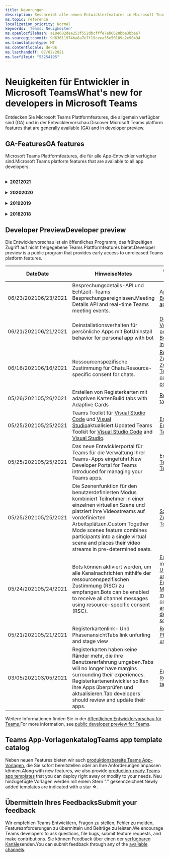 ```yaml
---
title: Neuerungen
description: Beschreibt alle neuen Entwicklerfeatures in Microsoft Teams
ms.topic: reference
localization_priority: Normal
keywords: 'Teams: Neuigkeiten'
ms.openlocfilehash: a18e602dea253f552dbcfffe7eb6620bba3bba67
ms.sourcegitcommit: 9d63611974ba8a7e7f19ceea35e50189a2e90434
ms.translationtype: MT
ms.contentlocale: de-DE
ms.lasthandoff: 07/02/2021
ms.locfileid: "53254195"
---
```

# <a name="whats-new-for-developers-in-microsoft-teams"></a><span data-ttu-id="44e5b-104">Neuigkeiten für Entwickler in Microsoft Teams</span><span class="sxs-lookup"><span data-stu-id="44e5b-104">What's new for developers in Microsoft Teams</span></span>

<span data-ttu-id="44e5b-105">Entdecken Sie Microsoft Teams Plattformfeatures, die allgemein verfügbar sind (GA) und in der Entwicklervorschau.</span><span class="sxs-lookup"><span data-stu-id="44e5b-105">Discover Microsoft Teams platform features that are generally available (GA) and in developer preview.</span></span>

## <a name="ga-features"></a><span data-ttu-id="44e5b-106">GA-Features</span><span class="sxs-lookup"><span data-stu-id="44e5b-106">GA features</span></span>

<span data-ttu-id="44e5b-107">Microsoft Teams Plattformfeatures, die für alle App-Entwickler verfügbar sind.</span><span class="sxs-lookup"><span data-stu-id="44e5b-107">Microsoft Teams platform features that are available to all app developers.</span></span>

<br>

<details>

<summary><span data-ttu-id="44e5b-108"><b>2021</b></span><span class="sxs-lookup"><span data-stu-id="44e5b-108"><b>2021</b></span></span></summary>

| <span data-ttu-id="44e5b-109">**Date**</span><span class="sxs-lookup"><span data-stu-id="44e5b-109">**Date**</span></span> | <span data-ttu-id="44e5b-110">**Hinweise**</span><span class="sxs-lookup"><span data-stu-id="44e5b-110">**Notes**</span></span> | <span data-ttu-id="44e5b-111">**Geänderte Themen**</span><span class="sxs-lookup"><span data-stu-id="44e5b-111">**Changed topics**</span></span> |
| -------- | --------- | ------------------ |
|<span data-ttu-id="44e5b-112">06/28/2021</span><span class="sxs-lookup"><span data-stu-id="44e5b-112">06/28/2021</span></span>|<span data-ttu-id="44e5b-113">Integrieren sie die Funktion "Personenauswahl".</span><span class="sxs-lookup"><span data-stu-id="44e5b-113">Integrate People Picker capability.</span></span>|[<span data-ttu-id="44e5b-114">Integration der Personenauswahlfunktion</span><span class="sxs-lookup"><span data-stu-id="44e5b-114">Integrate People Picker capability</span></span>](concepts/device-capabilities/people-picker-capability.md)|  
|<span data-ttu-id="44e5b-115">06/25/2021</span><span class="sxs-lookup"><span data-stu-id="44e5b-115">06/25/2021</span></span>| <span data-ttu-id="44e5b-116">Schrittweise Anleitung zum Senden proaktiver Nachrichten eingeführt.</span><span class="sxs-lookup"><span data-stu-id="44e5b-116">Introduced step-by-step guide to send proactive messages.</span></span> | [<span data-ttu-id="44e5b-117">Schrittweise Anleitung zum Senden proaktiver Nachrichten</span><span class="sxs-lookup"><span data-stu-id="44e5b-117">Step-by-step guide to send proactive messages</span></span>](sbs-send-proactive.yml) |
|<span data-ttu-id="44e5b-118">06/09/2021</span><span class="sxs-lookup"><span data-stu-id="44e5b-118">06/09/2021</span></span>| <span data-ttu-id="44e5b-119">Phasenansicht für Bilder in adaptiven Karten mit `allowExpand` Attribut.</span><span class="sxs-lookup"><span data-stu-id="44e5b-119">Stage view for images in Adaptive Cards with `allowExpand` attribute.</span></span> | [<span data-ttu-id="44e5b-120">Phasenansicht für Bilder in adaptiven Karten</span><span class="sxs-lookup"><span data-stu-id="44e5b-120">Stage view for images in Adaptive Cards</span></span>](~/task-modules-and-cards/cards/cards-format.md) |
|<span data-ttu-id="44e5b-121">05/31/2021</span><span class="sxs-lookup"><span data-stu-id="44e5b-121">05/31/2021</span></span>| <span data-ttu-id="44e5b-122">Registerkarten für Unterhaltungen.</span><span class="sxs-lookup"><span data-stu-id="44e5b-122">Conversational tabs.</span></span> | [<span data-ttu-id="44e5b-123">Starten und Fortsetzen von Unterhaltungen zu Inhalten in Ihren Registerkarten</span><span class="sxs-lookup"><span data-stu-id="44e5b-123">Start and continue conversations about content in your tabs</span></span>](~/tabs/how-to/conversational-tabs.md) |
|<span data-ttu-id="44e5b-124">05/24/2021</span><span class="sxs-lookup"><span data-stu-id="44e5b-124">05/24/2021</span></span>| <span data-ttu-id="44e5b-125">Aktualisierte Teams App-Entwurfsrichtlinien mit mobilen Mustern und mehr.</span><span class="sxs-lookup"><span data-stu-id="44e5b-125">Updated Teams app design guidelines with mobile patterns and more.</span></span>|[<span data-ttu-id="44e5b-126">Entwerfen Ihrer Teams-App</span><span class="sxs-lookup"><span data-stu-id="44e5b-126">Designing your Teams app</span></span>](~/concepts/design/design-teams-app-overview.md)
|<span data-ttu-id="44e5b-127">05/13/2021</span><span class="sxs-lookup"><span data-stu-id="44e5b-127">05/13/2021</span></span>| <span data-ttu-id="44e5b-128">Informationen zu mConnect und Skooler hinzugefügt.</span><span class="sxs-lookup"><span data-stu-id="44e5b-128">Added information on mConnect and Skooler.</span></span>|[<span data-ttu-id="44e5b-129">Moodle-Lernverwaltungssystem</span><span class="sxs-lookup"><span data-stu-id="44e5b-129">Moodle learning management system</span></span>](resources/moodle-overview.md)
|<span data-ttu-id="44e5b-130">05/10/2021</span><span class="sxs-lookup"><span data-stu-id="44e5b-130">05/10/2021</span></span>| <span data-ttu-id="44e5b-131">Manifest v1.10 wird veröffentlicht.</span><span class="sxs-lookup"><span data-stu-id="44e5b-131">Manifest v1.10 is released.</span></span>|[<span data-ttu-id="44e5b-132">Manifestschema</span><span class="sxs-lookup"><span data-stu-id="44e5b-132">Manifest schema</span></span>](resources/schema/manifest-schema.md) |
|<span data-ttu-id="44e5b-133">05/10/2021</span><span class="sxs-lookup"><span data-stu-id="44e5b-133">05/10/2021</span></span>| <span data-ttu-id="44e5b-134">Neue App-Anpassungsfunktion.</span><span class="sxs-lookup"><span data-stu-id="44e5b-134">New app customization feature.</span></span>| [<span data-ttu-id="44e5b-135">Aktivieren von Organisationen zum Anpassen Ihrer App</span><span class="sxs-lookup"><span data-stu-id="44e5b-135">Enable orgs to customize your app</span></span>](concepts/design/enable-app-customization.md) |
|<span data-ttu-id="44e5b-136">05/07/2021</span><span class="sxs-lookup"><span data-stu-id="44e5b-136">05/07/2021</span></span>| <span data-ttu-id="44e5b-137">Deep-Links für Audio- und Videoanrufe im Chat.</span><span class="sxs-lookup"><span data-stu-id="44e5b-137">Deep links for audio and video calls in chat.</span></span> |[<span data-ttu-id="44e5b-138">Deep-Links</span><span class="sxs-lookup"><span data-stu-id="44e5b-138">Deep links</span></span>](concepts/build-and-test/deep-links.md#deep-linking-to-an-audio-or-audio-video-call) |
|<span data-ttu-id="44e5b-139">04/30/2021</span><span class="sxs-lookup"><span data-stu-id="44e5b-139">04/30/2021</span></span>|<span data-ttu-id="44e5b-140">Neue Anleitung zum Veröffentlichen von Apps im Teams Store.</span><span class="sxs-lookup"><span data-stu-id="44e5b-140">New guidance on how to publish apps to the Teams store.</span></span>|<span data-ttu-id="44e5b-141">[Veröffentlichen Ihrer App im Teams Store,](concepts/deploy-and-publish/appsource/publish.md) [Teams Store-Validierungsrichtlinien](concepts/deploy-and-publish/appsource/prepare/teams-store-validation-guidelines.md)</span><span class="sxs-lookup"><span data-stu-id="44e5b-141">[Publish your app to the Teams store](concepts/deploy-and-publish/appsource/publish.md), [Teams store validation guidelines](concepts/deploy-and-publish/appsource/prepare/teams-store-validation-guidelines.md)</span></span> |
|<span data-ttu-id="44e5b-142">04/29/2021</span><span class="sxs-lookup"><span data-stu-id="44e5b-142">04/29/2021</span></span> | <span data-ttu-id="44e5b-143">Universelle Aktionen für adaptive Karten.</span><span class="sxs-lookup"><span data-stu-id="44e5b-143">Universal Actions for Adaptive Cards.</span></span> | [<span data-ttu-id="44e5b-144">Universal-Aktionen für adaptive Karten</span><span class="sxs-lookup"><span data-stu-id="44e5b-144">Universal Actions for Adaptive Cards</span></span>](task-modules-and-cards/cards/universal-actions-for-adaptive-cards/overview.md) |
|<span data-ttu-id="44e5b-145">04/29/2021</span><span class="sxs-lookup"><span data-stu-id="44e5b-145">04/29/2021</span></span> | <span data-ttu-id="44e5b-146">Benutzerspezifische Ansichten.</span><span class="sxs-lookup"><span data-stu-id="44e5b-146">User Specific Views.</span></span> | [<span data-ttu-id="44e5b-147">Benutzerspezifische Ansichten</span><span class="sxs-lookup"><span data-stu-id="44e5b-147">User Specific Views</span></span>](task-modules-and-cards/cards/universal-actions-for-adaptive-cards/User-Specific-Views.md) |
|<span data-ttu-id="44e5b-148">04/29/2021</span><span class="sxs-lookup"><span data-stu-id="44e5b-148">04/29/2021</span></span> | <span data-ttu-id="44e5b-149">Sequenzielle Workflows.</span><span class="sxs-lookup"><span data-stu-id="44e5b-149">Sequential Workflows.</span></span> | [<span data-ttu-id="44e5b-150">Sequenzielle Workflows</span><span class="sxs-lookup"><span data-stu-id="44e5b-150">Sequential Workflows</span></span>](task-modules-and-cards/cards/universal-actions-for-adaptive-cards/Sequential-Workflows.md) |
|<span data-ttu-id="44e5b-151">04/29/2021</span><span class="sxs-lookup"><span data-stu-id="44e5b-151">04/29/2021</span></span> | <span data-ttu-id="44e5b-152">Aktuelle Karten.</span><span class="sxs-lookup"><span data-stu-id="44e5b-152">Up to date cards.</span></span> | [<span data-ttu-id="44e5b-153">Aktuelle Karten</span><span class="sxs-lookup"><span data-stu-id="44e5b-153">Up to date cards</span></span>](task-modules-and-cards/cards/universal-actions-for-adaptive-cards/Up-To-Date-Views.md) |
|<span data-ttu-id="44e5b-154">04/08/2021</span><span class="sxs-lookup"><span data-stu-id="44e5b-154">04/08/2021</span></span>| <span data-ttu-id="44e5b-155">App-Anpassungsfeature.</span><span class="sxs-lookup"><span data-stu-id="44e5b-155">App customization feature.</span></span>|<span data-ttu-id="44e5b-156">[Übersicht über die Entwurfsteams-App,](concepts/design/enable-app-customization.md) [App Studio-Übersicht](concepts/build-and-test/app-studio-overview.md#connectors)und [Manifestschema](resources/schema/manifest-schema-dev-preview.md)</span><span class="sxs-lookup"><span data-stu-id="44e5b-156">[Design teams app overview](concepts/design/enable-app-customization.md), [App studio overview](concepts/build-and-test/app-studio-overview.md#connectors), and [Manifest schema](resources/schema/manifest-schema-dev-preview.md)</span></span> |
|<span data-ttu-id="44e5b-157">03/18/2021</span><span class="sxs-lookup"><span data-stu-id="44e5b-157">03/18/2021</span></span>|<span data-ttu-id="44e5b-158">Hinweis: Aktualisieren Sie auf Version 4.10 oder höher des Bot Framework SDK, da wir mit dem Veralteten Prozess für und begonnen `TeamsInfo.getMembers` `TeamsInfo.GetMembersAsync` haben.</span><span class="sxs-lookup"><span data-stu-id="44e5b-158">Notice: Update to version 4.10 or above of the Bot Framework SDK, as we've started with the deprecation process for `TeamsInfo.getMembers` and `TeamsInfo.GetMembersAsync`.</span></span> | [<span data-ttu-id="44e5b-159">Bot API-Änderungen für Team-/Chatmitglieder</span><span class="sxs-lookup"><span data-stu-id="44e5b-159">Bot API Changes for Team/Chat Members</span></span>](resources/team-chat-member-api-changes.md) |
|<span data-ttu-id="44e5b-160">03/05/2021</span><span class="sxs-lookup"><span data-stu-id="44e5b-160">03/05/2021</span></span>|<span data-ttu-id="44e5b-161">Hinweis: Registerkarten haben keine Ränder mehr, die ihre Benutzererfahrung umgeben.</span><span class="sxs-lookup"><span data-stu-id="44e5b-161">Notice: Tabs will no longer have margins surrounding their experiences.</span></span> <span data-ttu-id="44e5b-162">Registerkartenentwickler sollten ihre Apps überprüfen und aktualisieren.</span><span class="sxs-lookup"><span data-stu-id="44e5b-162">Tab developers should review and update their apps.</span></span> | [<span data-ttu-id="44e5b-163">Entfernen von Registerkartenrändern</span><span class="sxs-lookup"><span data-stu-id="44e5b-163">Removing tab margins</span></span>](resources/removing-tab-margins.md) |
|<span data-ttu-id="44e5b-164">03/05/2021</span><span class="sxs-lookup"><span data-stu-id="44e5b-164">03/05/2021</span></span>|<span data-ttu-id="44e5b-165">Standardfunktion für Installationsumfang und -gruppe.</span><span class="sxs-lookup"><span data-stu-id="44e5b-165">Default install scope and group capability.</span></span>| [<span data-ttu-id="44e5b-166">Standardfunktion für Installationsumfang und -gruppe</span><span class="sxs-lookup"><span data-stu-id="44e5b-166">Default install scope and group capability</span></span>](concepts/deploy-and-publish/add-default-install-scope.md) |
|<span data-ttu-id="44e5b-167">03/05/2021</span><span class="sxs-lookup"><span data-stu-id="44e5b-167">03/05/2021</span></span>|<span data-ttu-id="44e5b-168">Ordnen Sie persönliche App-Registerkarten neu an.</span><span class="sxs-lookup"><span data-stu-id="44e5b-168">Reorder personal app tabs.</span></span>|[<span data-ttu-id="44e5b-169">Neuanordnen der Chatregisterkarte in persönlichen Apps</span><span class="sxs-lookup"><span data-stu-id="44e5b-169">Reorder the chat tab in personal apps</span></span>](tabs/how-to/create-personal-tab.md#reorder-static-personal-tabs)|
|<span data-ttu-id="44e5b-170">03/04/2021</span><span class="sxs-lookup"><span data-stu-id="44e5b-170">03/04/2021</span></span>|<span data-ttu-id="44e5b-171">Informationsformatierung in adaptiven Karten.</span><span class="sxs-lookup"><span data-stu-id="44e5b-171">Information masking in Adaptive cards.</span></span>| [<span data-ttu-id="44e5b-172">Informationsformatierung in adaptiven Karten</span><span class="sxs-lookup"><span data-stu-id="44e5b-172">Information masking in Adaptive cards</span></span>](task-modules-and-cards/cards/cards-format.md#information-masking-in-adaptive-cards) |
|<span data-ttu-id="44e5b-173">02/19/2021</span><span class="sxs-lookup"><span data-stu-id="44e5b-173">02/19/2021</span></span>|<span data-ttu-id="44e5b-174">Standortfunktionen hinzugefügt.</span><span class="sxs-lookup"><span data-stu-id="44e5b-174">Added location capabilities.</span></span> <br/> <span data-ttu-id="44e5b-175">Informationen zu Standortfunktionen werden in der Übersicht über die Gerätefunktionen, systemeigenen Geräteberechtigungen, Integration von Medienfunktionen und QR- oder Strichcodescanner-Funktionsdateien hinzugefügt.</span><span class="sxs-lookup"><span data-stu-id="44e5b-175">Location capabilities information is added in the device capabilities overview, native device permissions, integrate media capabilities, and QR or barcode scanner capability files.</span></span>|<span data-ttu-id="44e5b-176">[Übersicht,](concepts/device-capabilities/device-capabilities-overview.md) [Geräteberechtigungen anfordern,](concepts/device-capabilities/native-device-permissions.md) [Medienfunktionen integrieren,](concepts/device-capabilities/mobile-camera-image-permissions.md) [QR- oder Strichcodescanner-Funktion integrieren,](concepts/device-capabilities/qr-barcode-scanner-capability.md) [Standortfunktionen integrieren](concepts/device-capabilities/location-capability.md)</span><span class="sxs-lookup"><span data-stu-id="44e5b-176">[Overview](concepts/device-capabilities/device-capabilities-overview.md), [Request device permissions](concepts/device-capabilities/native-device-permissions.md), [Integrate media capabilities](concepts/device-capabilities/mobile-camera-image-permissions.md), [Integrate QR or barcode scanner capability](concepts/device-capabilities/qr-barcode-scanner-capability.md), [Integrate location capabilities](concepts/device-capabilities/location-capability.md)</span></span> |
|<span data-ttu-id="44e5b-177">02/18/2021</span><span class="sxs-lookup"><span data-stu-id="44e5b-177">02/18/2021</span></span>|<span data-ttu-id="44e5b-178">Qr- oder Strichcodescannerfunktion hinzugefügt.</span><span class="sxs-lookup"><span data-stu-id="44e5b-178">Added QR or barcode scanner capability.</span></span> <br/> <span data-ttu-id="44e5b-179">Informationen zu QR- oder Strichcodescanner-Funktionen werden in der Übersicht über die Gerätefunktionen, systemeigenen Geräteberechtigungen und integrationsbezogenen Medienfunktionen hinzugefügt.</span><span class="sxs-lookup"><span data-stu-id="44e5b-179">QR or barcode scanner  capability information is added in the device capabilities overview, native device permissions, and integrate media capabilities files.</span></span>|<span data-ttu-id="44e5b-180">[Übersicht,](concepts/device-capabilities/device-capabilities-overview.md) [Geräteberechtigungen anfordern,](concepts/device-capabilities/native-device-permissions.md) [Medienfunktionen integrieren,](concepts/device-capabilities/mobile-camera-image-permissions.md) [QR- oder Strichcodescanner-Funktion integrieren](concepts/device-capabilities/qr-barcode-scanner-capability.md)</span><span class="sxs-lookup"><span data-stu-id="44e5b-180">[Overview](concepts/device-capabilities/device-capabilities-overview.md), [Request device permissions](concepts/device-capabilities/native-device-permissions.md), [Integrate media capabilities](concepts/device-capabilities/mobile-camera-image-permissions.md), [Integrate QR or barcode scanner capability](concepts/device-capabilities/qr-barcode-scanner-capability.md)</span></span> |
|<span data-ttu-id="44e5b-181">02/09/2021</span><span class="sxs-lookup"><span data-stu-id="44e5b-181">02/09/2021</span></span>|<span data-ttu-id="44e5b-182">Übersicht über die Gerätefunktionen hinzugefügt.</span><span class="sxs-lookup"><span data-stu-id="44e5b-182">Added device capabilities overview.</span></span> <br/> <span data-ttu-id="44e5b-183">Mikrofonfunktionsinformationen werden in den systemeigenen Geräteberechtigungen hinzugefügt und integrieren Medienfunktionendateien.</span><span class="sxs-lookup"><span data-stu-id="44e5b-183">Microphone capability information is added in the native device permissions and integrate media capabilities files.</span></span>|<span data-ttu-id="44e5b-184">[Übersicht,](concepts/device-capabilities/device-capabilities-overview.md) [Geräteberechtigungen anfordern,](concepts/device-capabilities/native-device-permissions.md) [Medienfunktionen integrieren](concepts/device-capabilities/mobile-camera-image-permissions.md)</span><span class="sxs-lookup"><span data-stu-id="44e5b-184">[Overview](concepts/device-capabilities/device-capabilities-overview.md), [Request device permissions](concepts/device-capabilities/native-device-permissions.md), [Integrate media capabilities](concepts/device-capabilities/mobile-camera-image-permissions.md)</span></span>|

<br>

</details>

<br>

<details>
  
<summary><span data-ttu-id="44e5b-185"><b>2020</b></span><span class="sxs-lookup"><span data-stu-id="44e5b-185"><b>2020</b></span></span></summary>

| <span data-ttu-id="44e5b-186">**Date**</span><span class="sxs-lookup"><span data-stu-id="44e5b-186">**Date**</span></span> | <span data-ttu-id="44e5b-187">**Hinweise**</span><span class="sxs-lookup"><span data-stu-id="44e5b-187">**Notes**</span></span> | <span data-ttu-id="44e5b-188">**Geänderte Themen**</span><span class="sxs-lookup"><span data-stu-id="44e5b-188">**Changed topics**</span></span> |
| -------- | --------- | ------------------ |
|<span data-ttu-id="44e5b-189">11/30/2020</span><span class="sxs-lookup"><span data-stu-id="44e5b-189">11/30/2020</span></span>|<span data-ttu-id="44e5b-190">Integration der Identitätsplattform in Teams Toolkit und Visual Studio Code für Registerkarten.</span><span class="sxs-lookup"><span data-stu-id="44e5b-190">Identity platform integration with Teams Toolkit and Visual Studio Code for tabs.</span></span>|[<span data-ttu-id="44e5b-191">Single Sign-On-Authentifizierung mit Teams Toolkit und Visual Studio Code für Registerkarten</span><span class="sxs-lookup"><span data-stu-id="44e5b-191">Single sign-on authentication with Teams Toolkit and Visual Studio Code for tabs</span></span>](toolkit/visual-studio-code-tab-sso.md)|
|<span data-ttu-id="44e5b-192">11/16/2020</span><span class="sxs-lookup"><span data-stu-id="44e5b-192">11/16/2020</span></span>|<span data-ttu-id="44e5b-193">Teams App-Manifest auf Version 1.8 aktualisiert.</span><span class="sxs-lookup"><span data-stu-id="44e5b-193">Teams app manifest updated to version 1.8.</span></span>|[<span data-ttu-id="44e5b-194">Referenz: Manifestschema für Microsoft Teams</span><span class="sxs-lookup"><span data-stu-id="44e5b-194">Reference: Manifest schema for Microsoft Teams</span></span>](resources/schema/manifest-schema.md)|
|<span data-ttu-id="44e5b-195">11/10/2020</span><span class="sxs-lookup"><span data-stu-id="44e5b-195">11/10/2020</span></span>|<span data-ttu-id="44e5b-196">Teams Bot-Entwurfsrichtlinien.</span><span class="sxs-lookup"><span data-stu-id="44e5b-196">Teams bot design guidelines.</span></span>|[<span data-ttu-id="44e5b-197">Entwurfsrichtlinien für Bots</span><span class="sxs-lookup"><span data-stu-id="44e5b-197">Bot design guidelines</span></span>](bots/design/bots.md)|
|<span data-ttu-id="44e5b-198">09/30/2020</span><span class="sxs-lookup"><span data-stu-id="44e5b-198">09/30/2020</span></span>|<span data-ttu-id="44e5b-199">Das Senden und Empfangen von Dateien an Bots auf mobilen Geräten wird jetzt unterstützt.</span><span class="sxs-lookup"><span data-stu-id="44e5b-199">Sending and receiving files to bots on mobile devices is now supported.</span></span>|[<span data-ttu-id="44e5b-200">Senden und Empfangen von Dateien über Ihren Bot</span><span class="sxs-lookup"><span data-stu-id="44e5b-200">Send and receive files through your bot</span></span>](resources/bot-v3/bots-files.md)|
|<span data-ttu-id="44e5b-201">09/22/2020</span><span class="sxs-lookup"><span data-stu-id="44e5b-201">09/22/2020</span></span>|<span data-ttu-id="44e5b-202">Neue Informationen für die ersten Schritte mit Teams Entwicklung.</span><span class="sxs-lookup"><span data-stu-id="44e5b-202">New information for getting started with Teams development.</span></span>|[<span data-ttu-id="44e5b-203">Erstellen Ihrer ersten Teams-App-Übersicht</span><span class="sxs-lookup"><span data-stu-id="44e5b-203">Build your first Teams app overview</span></span>](build-your-first-app/build-first-app-overview.md)|
|<span data-ttu-id="44e5b-204">09/18/2020</span><span class="sxs-lookup"><span data-stu-id="44e5b-204">09/18/2020</span></span>|<span data-ttu-id="44e5b-205">Unterstützung für In-Meeting-Teams-Apps (Release Preview).</span><span class="sxs-lookup"><span data-stu-id="44e5b-205">Support for in-meeting Teams apps (Release Preview).</span></span>|<span data-ttu-id="44e5b-206">[Erstellen von Apps für Teams Besprechungen](apps-in-teams-meetings/create-apps-for-teams-meetings.md) und [Apps in Teams Besprechungen](apps-in-teams-meetings/teams-apps-in-meetings.md)</span><span class="sxs-lookup"><span data-stu-id="44e5b-206">[Create apps for Teams meetings](apps-in-teams-meetings/create-apps-for-teams-meetings.md) and [Apps in Teams meetings](apps-in-teams-meetings/teams-apps-in-meetings.md)</span></span>|
|<span data-ttu-id="44e5b-207">08/19/2020</span><span class="sxs-lookup"><span data-stu-id="44e5b-207">08/19/2020</span></span>|<span data-ttu-id="44e5b-208">Importieren sie Teams Nachrichten mit Microsoft Graph.</span><span class="sxs-lookup"><span data-stu-id="44e5b-208">Import Teams messages with Microsoft Graph.</span></span>|[<span data-ttu-id="44e5b-209">Plattform-Nachrichten von Drittanbietern mithilfe von Microsoft Graph in Teams importieren</span><span class="sxs-lookup"><span data-stu-id="44e5b-209">Import third-party platform messages to Teams using Microsoft Graph</span></span>](graph-api/import-messages/import-external-messages-to-teams.md)
|<span data-ttu-id="44e5b-210">08/12/2020</span><span class="sxs-lookup"><span data-stu-id="44e5b-210">08/12/2020</span></span> |<span data-ttu-id="44e5b-211">Unterstützung adaptiver Karten für eingehende Webhooks, die auf GA verschoben wurden.</span><span class="sxs-lookup"><span data-stu-id="44e5b-211">Adaptive Cards support in incoming webhook moved to GA.</span></span>|[<span data-ttu-id="44e5b-212">Senden von adaptiven Karten mithilfe eines eingehenden Webhooks</span><span class="sxs-lookup"><span data-stu-id="44e5b-212">Send adaptive cards using an incoming webhook</span></span>](~/webhooks-and-connectors/how-to/connectors-using.md#send-adaptive-cards-using-an-incoming-webhook) |
|<span data-ttu-id="44e5b-213">08/10/2020</span><span class="sxs-lookup"><span data-stu-id="44e5b-213">08/10/2020</span></span>|<span data-ttu-id="44e5b-214">Erste Schritte beim Erstellen Teams Apps mit dem Visual Studio Toolkit.</span><span class="sxs-lookup"><span data-stu-id="44e5b-214">Get started building Teams apps with the Visual Studio Toolkit.</span></span>|[<span data-ttu-id="44e5b-215">Erstellen von Apps mit dem Microsoft Teams Toolkit und Visual Studio Code</span><span class="sxs-lookup"><span data-stu-id="44e5b-215">Build apps with the Microsoft Teams Toolkit and Visual Studio Code</span></span>](toolkit/visual-studio-overview.md) |
|<span data-ttu-id="44e5b-216">08/06/2020</span><span class="sxs-lookup"><span data-stu-id="44e5b-216">08/06/2020</span></span>|<span data-ttu-id="44e5b-217">Unterstützung für die Tabs-SSO-Authentifizierung.</span><span class="sxs-lookup"><span data-stu-id="44e5b-217">Support for Tabs SSO authentication.</span></span>|[<span data-ttu-id="44e5b-218">Entwickeln einer SSO-Microsoft Teams-Registerkarte</span><span class="sxs-lookup"><span data-stu-id="44e5b-218">Develop an SSO Microsoft Teams Tab</span></span>](tabs/how-to/authentication/auth-aad-sso.md#develop-an-sso-microsoft-teams-tab) |
|<span data-ttu-id="44e5b-219">07/27/2020</span><span class="sxs-lookup"><span data-stu-id="44e5b-219">07/27/2020</span></span> | <span data-ttu-id="44e5b-220">Graph proaktive Bots und Nachrichten (Öffentliche Vorschau).</span><span class="sxs-lookup"><span data-stu-id="44e5b-220">Graph proactive bots and messages (Public Preview).</span></span>|[<span data-ttu-id="44e5b-221">Proaktive Bot-Installation und proaktives Messaging in Teams mit Microsoft Graph</span><span class="sxs-lookup"><span data-stu-id="44e5b-221">Enable proactive bot installation and proactive messaging in Teams with Microsoft Graph</span></span>](graph-api/proactive-bots-and-messages/graph-proactive-bots-and-messages.md)|
|<span data-ttu-id="44e5b-222">07/22/2020</span><span class="sxs-lookup"><span data-stu-id="44e5b-222">07/22/2020</span></span> |<span data-ttu-id="44e5b-223">Funktionsupdates für mobile Geräte.</span><span class="sxs-lookup"><span data-stu-id="44e5b-223">Mobile device capability updates.</span></span>|[<span data-ttu-id="44e5b-224">Anfordern von Geräteberechtigungen für die Registerkarte Microsoft Teams</span><span class="sxs-lookup"><span data-stu-id="44e5b-224">Request device permissions for your Microsoft Teams tab</span></span>](concepts/device-capabilities/native-device-permissions.md) |
|<span data-ttu-id="44e5b-225">07/20/2020</span><span class="sxs-lookup"><span data-stu-id="44e5b-225">07/20/2020</span></span>|<span data-ttu-id="44e5b-226">Teams App-Überprüfungstool für AppSource-Übermittlungen.</span><span class="sxs-lookup"><span data-stu-id="44e5b-226">Teams App Validation Tool for AppSource submissions.</span></span>|[<span data-ttu-id="44e5b-227">Teams App-Überprüfungstool</span><span class="sxs-lookup"><span data-stu-id="44e5b-227">Teams App Validation Tool</span></span>](concepts/deploy-and-publish/appsource/prepare/submission-checklist.md)
|<span data-ttu-id="44e5b-228">07/15/2020</span><span class="sxs-lookup"><span data-stu-id="44e5b-228">07/15/2020</span></span>|<span data-ttu-id="44e5b-229">Erstellen Sie einen virtuellen Assistenten für Teams.</span><span class="sxs-lookup"><span data-stu-id="44e5b-229">Create a virtual assistant for Teams.</span></span>|[<span data-ttu-id="44e5b-230">Virtual Assistant für Microsoft Teams</span><span class="sxs-lookup"><span data-stu-id="44e5b-230">Virtual Assistant for Microsoft Teams</span></span>](samples/virtual-assistant.md)|
|<span data-ttu-id="44e5b-231">07/14/2020</span><span class="sxs-lookup"><span data-stu-id="44e5b-231">07/14/2020</span></span>|<span data-ttu-id="44e5b-232">Anzeigen einer nativen Dokumentation zu Ladeanzeigen.</span><span class="sxs-lookup"><span data-stu-id="44e5b-232">Surfacing a native loading indicator documentation.</span></span>|[<span data-ttu-id="44e5b-233">Anzeigen einer systemeigenen Ladeanzeige</span><span class="sxs-lookup"><span data-stu-id="44e5b-233">Showing a native loading indicator</span></span>](tabs/how-to/create-tab-pages/content-page.md#show-a-native-loading-indicator)
|<span data-ttu-id="44e5b-234">07/01/2020</span><span class="sxs-lookup"><span data-stu-id="44e5b-234">07/01/2020</span></span>|<span data-ttu-id="44e5b-235">Erste Schritte beim Erstellen Teams Apps mit dem Visual Studio Code Toolkit.</span><span class="sxs-lookup"><span data-stu-id="44e5b-235">Get started building Teams apps with the Visual Studio Code Toolkit.</span></span>|[<span data-ttu-id="44e5b-236">Erstellen von Apps mit dem Microsoft Teams Toolkit und Visual Studio Code</span><span class="sxs-lookup"><span data-stu-id="44e5b-236">Build apps with the Microsoft Teams Toolkit and Visual Studio Code</span></span>](toolkit/visual-studio-code-overview.md) |
|<span data-ttu-id="44e5b-237">07/01/2020</span><span class="sxs-lookup"><span data-stu-id="44e5b-237">07/01/2020</span></span>|<span data-ttu-id="44e5b-238">Einmaliges Anmelden für Registerkarten GA für Teams Web- und Desktopclients.</span><span class="sxs-lookup"><span data-stu-id="44e5b-238">Single sign-on for tabs GA for Teams web and desktop clients.</span></span>|[<span data-ttu-id="44e5b-239">Single Sign-On (SSO)</span><span class="sxs-lookup"><span data-stu-id="44e5b-239">Single Sign-On (SSO)</span></span>](tabs/how-to/authentication/auth-aad-sso.md)|
|<span data-ttu-id="44e5b-240">06/05/2020</span><span class="sxs-lookup"><span data-stu-id="44e5b-240">06/05/2020</span></span>| <span data-ttu-id="44e5b-241">Das Manifestschema wurde auf Version 1.7 aktualisiert.</span><span class="sxs-lookup"><span data-stu-id="44e5b-241">Manifest schema updated to version 1.7.</span></span>| [<span data-ttu-id="44e5b-242">Referenz: Manifestschema für Microsoft Teams</span><span class="sxs-lookup"><span data-stu-id="44e5b-242">Reference: Manifest schema for Microsoft Teams</span></span>](resources/schema/manifest-schema.md)|
|<span data-ttu-id="44e5b-243">05/18/2020</span><span class="sxs-lookup"><span data-stu-id="44e5b-243">05/18/2020</span></span>|<span data-ttu-id="44e5b-244">Integrieren sie Power Virtual Agents in Teams.</span><span class="sxs-lookup"><span data-stu-id="44e5b-244">Integrate Power Virtual Agents with Teams.</span></span>|[<span data-ttu-id="44e5b-245">Integrieren eines Power Virtual Agents Chatbots in Microsoft Teams</span><span class="sxs-lookup"><span data-stu-id="44e5b-245">Integrate a Power Virtual Agents chatbot with Microsoft Teams</span></span>](bots/how-to/add-power-virtual-agents-bot-to-teams.md)|
|<span data-ttu-id="44e5b-246">04/01/2020</span><span class="sxs-lookup"><span data-stu-id="44e5b-246">04/01/2020</span></span>|<span data-ttu-id="44e5b-247">Integrieren Sie WFM-Systeme mit shifts Connector für Teams.</span><span class="sxs-lookup"><span data-stu-id="44e5b-247">Integrate WFM systems with Shifts Connector for Teams.</span></span>|[<span data-ttu-id="44e5b-248">Microsoft Teams Schichten von WFM-Connectors</span><span class="sxs-lookup"><span data-stu-id="44e5b-248">Microsoft Teams Shifts WFM connectors</span></span>](samples/shifts-wfm-connectors.md)
|<span data-ttu-id="44e5b-249">03/24/2020</span><span class="sxs-lookup"><span data-stu-id="44e5b-249">03/24/2020</span></span> | <span data-ttu-id="44e5b-250">Unterstützung für das Abrufen eines einzelnen Elements einer Unterhaltung und zusätzliche Unterstützung für das Abrufen von seitenseitigen Mitgliedern hinzugefügt.</span><span class="sxs-lookup"><span data-stu-id="44e5b-250">Added support for retrieving a single member of a conversation, and additional support for retrieving paged members.</span></span> | [<span data-ttu-id="44e5b-251">Teams-Kontext für Ihren Bot erhalten</span><span class="sxs-lookup"><span data-stu-id="44e5b-251">Get Teams context for your bot</span></span>](~/bots/how-to/get-teams-context.md) |

<br>

</details>

<br>

<details>
  
<summary><span data-ttu-id="44e5b-252"><b>2019</b></span><span class="sxs-lookup"><span data-stu-id="44e5b-252"><b>2019</b></span></span></summary>

| <span data-ttu-id="44e5b-253">**Date**</span><span class="sxs-lookup"><span data-stu-id="44e5b-253">**Date**</span></span> | <span data-ttu-id="44e5b-254">**Hinweise**</span><span class="sxs-lookup"><span data-stu-id="44e5b-254">**Notes**</span></span> | <span data-ttu-id="44e5b-255">**Geänderte Themen**</span><span class="sxs-lookup"><span data-stu-id="44e5b-255">**Changed topics**</span></span> |
| -------- | --------- | ------------------ |
| <span data-ttu-id="44e5b-256">12/26/2019</span><span class="sxs-lookup"><span data-stu-id="44e5b-256">12/26/2019</span></span> | <span data-ttu-id="44e5b-257">Der `replyToId` Parameter in Nutzlasten, die an einen Bot gesendet werden, ist nicht mehr verschlüsselt, sodass Sie diesen Wert verwenden können, um Deeplinks zu diesen Nachrichten zu erstellen.</span><span class="sxs-lookup"><span data-stu-id="44e5b-257">The `replyToId` parameter in payloads sent to a bot is no longer encrypted, allowing you to use this value to construct deeplinks to these messages.</span></span> <span data-ttu-id="44e5b-258">Nachrichtennutzlasten enthalten die verschlüsselten Werte im `legacy.replyToId` Parameter.</span><span class="sxs-lookup"><span data-stu-id="44e5b-258">Message payloads include the encrypted values in the parameter `legacy.replyToId`.</span></span>  |
| <span data-ttu-id="44e5b-259">11/05/2019</span><span class="sxs-lookup"><span data-stu-id="44e5b-259">11/05/2019</span></span> | <span data-ttu-id="44e5b-260">Einmaliges Anmelden mit dem Teams JavaScript SDK.</span><span class="sxs-lookup"><span data-stu-id="44e5b-260">Single sign-on using the Teams JavaScript SDK.</span></span> | [<span data-ttu-id="44e5b-261">Einmaliges Anmelden</span><span class="sxs-lookup"><span data-stu-id="44e5b-261">Single sign-on</span></span>](tabs/how-to/authentication/auth-aad-sso.md) |
| <span data-ttu-id="44e5b-262">10/31/2019</span><span class="sxs-lookup"><span data-stu-id="44e5b-262">10/31/2019</span></span> | <span data-ttu-id="44e5b-263">Dokumentation zu Unterhaltungsbots und Messaging-Erweiterungen, die aktualisiert wurden, um das 4.6 Bot Framework SDK widerzuspiegeln.</span><span class="sxs-lookup"><span data-stu-id="44e5b-263">Conversational bots and messaging extension documentation updated to reflect the 4.6 Bot Framework SDK.</span></span> <span data-ttu-id="44e5b-264">Die Dokumentation für das v3 SDK finden Sie im Abschnitt "Ressourcen".</span><span class="sxs-lookup"><span data-stu-id="44e5b-264">Documentation for the v3 SDK is available in the Resources section.</span></span> | <span data-ttu-id="44e5b-265">Alle Dokumentationen zu Bot- und Messaging-Erweiterungen.</span><span class="sxs-lookup"><span data-stu-id="44e5b-265">All bot and messaging extension documentation.</span></span> |
| <span data-ttu-id="44e5b-266">10/31/2019</span><span class="sxs-lookup"><span data-stu-id="44e5b-266">10/31/2019</span></span> | <span data-ttu-id="44e5b-267">Neue Dokumentationsstruktur und Hauptartikelumgestaltung.</span><span class="sxs-lookup"><span data-stu-id="44e5b-267">New documentation structure, and major article refactoring.</span></span> <span data-ttu-id="44e5b-268">Melden Sie alle inaktiven Links oder 404er, indem Sie ein GitHub Problem erstellen.</span><span class="sxs-lookup"><span data-stu-id="44e5b-268">Please report any dead links or 404's by creating a GitHub Issue.</span></span> | <span data-ttu-id="44e5b-269">Alle!</span><span class="sxs-lookup"><span data-stu-id="44e5b-269">All of them!</span></span> |
| <span data-ttu-id="44e5b-270">09/13/2019</span><span class="sxs-lookup"><span data-stu-id="44e5b-270">09/13/2019</span></span> | <span data-ttu-id="44e5b-271">Der Anforderungsbot wird von der aktionsbasierten Messaging-Erweiterung installiert.</span><span class="sxs-lookup"><span data-stu-id="44e5b-271">Request bot is installed from action-based messaging extension.</span></span> | [<span data-ttu-id="44e5b-272">Initiieren von Aktionen mit Messaging-Erweiterungen</span><span class="sxs-lookup"><span data-stu-id="44e5b-272">Initiate actions with messaging extensions</span></span>](resources/messaging-extension-v3/create-extensions.md#request-to-install-your-conversational-bot)
| <span data-ttu-id="44e5b-273">08/28/2019</span><span class="sxs-lookup"><span data-stu-id="44e5b-273">08/28/2019</span></span> | <span data-ttu-id="44e5b-274">Unterstützung für private Kanäle in Registerkarten und Connectors.</span><span class="sxs-lookup"><span data-stu-id="44e5b-274">Support for private channels in tabs and Connectors.</span></span> | [<span data-ttu-id="44e5b-275">Kontext für Ihre Registerkarte erhalten</span><span class="sxs-lookup"><span data-stu-id="44e5b-275">Get context for your tab</span></span>](tabs/how-to/access-teams-context.md#retrieve-context-in-private-channels) |
| <span data-ttu-id="44e5b-276">06/20/2019</span><span class="sxs-lookup"><span data-stu-id="44e5b-276">06/20/2019</span></span> | <span data-ttu-id="44e5b-277">Teilen Sie eine externe Website von einer externen Website in einen Teams Kanal.</span><span class="sxs-lookup"><span data-stu-id="44e5b-277">Share an external website, from an external website, into a Teams channel.</span></span> | [<span data-ttu-id="44e5b-278">Freigeben für Teams</span><span class="sxs-lookup"><span data-stu-id="44e5b-278">Share to Teams</span></span>](~/share-to-teams.md) |
| <span data-ttu-id="44e5b-279">05/25/2019</span><span class="sxs-lookup"><span data-stu-id="44e5b-279">05/25/2019</span></span> | <span data-ttu-id="44e5b-280">Antworten Mit Bot-Nachricht vom Aufgabenmodul.</span><span class="sxs-lookup"><span data-stu-id="44e5b-280">Respond with bot message from task module.</span></span> | [<span data-ttu-id="44e5b-281">Antworten mit Bot-Nachricht vom Aufgabenmodul</span><span class="sxs-lookup"><span data-stu-id="44e5b-281">Respond with bot message from task module</span></span>](resources/messaging-extension-v3/create-extensions.md#respond-with-an-adaptive-card-message-sent-from-a-bot) |
| <span data-ttu-id="44e5b-282">05/25/2019</span><span class="sxs-lookup"><span data-stu-id="44e5b-282">05/25/2019</span></span> | <span data-ttu-id="44e5b-283">Bots in Gruppenchats.</span><span class="sxs-lookup"><span data-stu-id="44e5b-283">Bots in group chats.</span></span> | [<span data-ttu-id="44e5b-284">Interagieren mit einem Bot in Einem Gruppenchat oder Kanal</span><span class="sxs-lookup"><span data-stu-id="44e5b-284">Interact with a bot in group chat or channel</span></span>](~/concepts/bots/bot-conversations/bots-conv-channel.md) |
| <span data-ttu-id="44e5b-285">05/20/2019</span><span class="sxs-lookup"><span data-stu-id="44e5b-285">05/20/2019</span></span> | <span data-ttu-id="44e5b-286">Lokalisierung des App-Manifests.</span><span class="sxs-lookup"><span data-stu-id="44e5b-286">App manifest localization.</span></span> | [<span data-ttu-id="44e5b-287">App-Lokalisierung</span><span class="sxs-lookup"><span data-stu-id="44e5b-287">App localization</span></span>](~/publishing/apps-localization.md) |
| <span data-ttu-id="44e5b-288">05/20/2019</span><span class="sxs-lookup"><span data-stu-id="44e5b-288">05/20/2019</span></span> | <span data-ttu-id="44e5b-289">Nachrichtenaktionen.</span><span class="sxs-lookup"><span data-stu-id="44e5b-289">Message actions.</span></span> | [<span data-ttu-id="44e5b-290">Nachrichtenaktionen</span><span class="sxs-lookup"><span data-stu-id="44e5b-290">Message Actions</span></span>](resources/messaging-extension-v3/create-extensions.md#action-type-message-extensions) |
| <span data-ttu-id="44e5b-291">05/20/2019</span><span class="sxs-lookup"><span data-stu-id="44e5b-291">05/20/2019</span></span> | <span data-ttu-id="44e5b-292">Verbreitung von Links (benutzerdefinierte URL-Vorschau).</span><span class="sxs-lookup"><span data-stu-id="44e5b-292">Link unfurling (custom URL previews).</span></span> | [<span data-ttu-id="44e5b-293">Verbreiten von Links</span><span class="sxs-lookup"><span data-stu-id="44e5b-293">Link unfurling</span></span>](messaging-extensions/how-to/link-unfurling.md)|
| <span data-ttu-id="44e5b-294">05/06/2019</span><span class="sxs-lookup"><span data-stu-id="44e5b-294">05/06/2019</span></span> | <span data-ttu-id="44e5b-295">Anwendungszertifizierungsprogramm für Store-Apps.</span><span class="sxs-lookup"><span data-stu-id="44e5b-295">Application Certification program for store apps.</span></span> | [<span data-ttu-id="44e5b-296">Anwendungszertifizierung</span><span class="sxs-lookup"><span data-stu-id="44e5b-296">Application Certification</span></span>](~/concepts/deploy-and-publish/appsource/post-publish/overview.md#complete-microsoft-365-certification) |
| <span data-ttu-id="44e5b-297">05/06/2019</span><span class="sxs-lookup"><span data-stu-id="44e5b-297">05/06/2019</span></span> | <span data-ttu-id="44e5b-298">App-Vorlagen sind jetzt verfügbar.</span><span class="sxs-lookup"><span data-stu-id="44e5b-298">App Templates are now available.</span></span> | [<span data-ttu-id="44e5b-299">App-Vorlagen</span><span class="sxs-lookup"><span data-stu-id="44e5b-299">App Templates</span></span>](~/samples/app-templates.md) |
| <span data-ttu-id="44e5b-300">04/23/2019</span><span class="sxs-lookup"><span data-stu-id="44e5b-300">04/23/2019</span></span> | <span data-ttu-id="44e5b-301">Aktionsbasierte Messaging-Erweiterungen sind jetzt verfügbar.</span><span class="sxs-lookup"><span data-stu-id="44e5b-301">Action-based Messaging Extensions are now available.</span></span> | [<span data-ttu-id="44e5b-302">Aktionsbasierte Nachrichtenerweiterungen</span><span class="sxs-lookup"><span data-stu-id="44e5b-302">Action-based Message Extensions</span></span>](~/concepts/messaging-extensions/create-extensions.md) |
| <span data-ttu-id="44e5b-303">02/18/2019</span><span class="sxs-lookup"><span data-stu-id="44e5b-303">02/18/2019</span></span> | <span data-ttu-id="44e5b-304">Erstellen von Deep-Links zu privatem Chat.</span><span class="sxs-lookup"><span data-stu-id="44e5b-304">Creating deep links to private chat.</span></span> | [<span data-ttu-id="44e5b-305">Deep-Links zu einem Chat</span><span class="sxs-lookup"><span data-stu-id="44e5b-305">Deep linking to a chat</span></span>](concepts/build-and-test/deep-links.md#deep-linking-to-a-chat) |
| <span data-ttu-id="44e5b-306">01/23/2019</span><span class="sxs-lookup"><span data-stu-id="44e5b-306">01/23/2019</span></span> | <span data-ttu-id="44e5b-307">Anzeigen von SKU- und licenceType-Informationen im Registerkartenkontext.</span><span class="sxs-lookup"><span data-stu-id="44e5b-307">Surfacing SKU and licenceType information in the tab context.</span></span> | [<span data-ttu-id="44e5b-308">Registerkartenkontext</span><span class="sxs-lookup"><span data-stu-id="44e5b-308">Tab Context</span></span>](~/concepts/tabs/tabs-context.md) |

<br>

</details>

<br>

<details>

<summary><span data-ttu-id="44e5b-309"><b>2018</b></span><span class="sxs-lookup"><span data-stu-id="44e5b-309"><b>2018</b></span></span></summary>

| <span data-ttu-id="44e5b-310">**Date**</span><span class="sxs-lookup"><span data-stu-id="44e5b-310">**Date**</span></span> | <span data-ttu-id="44e5b-311">**Hinweise**</span><span class="sxs-lookup"><span data-stu-id="44e5b-311">**Notes**</span></span> | <span data-ttu-id="44e5b-312">**Geänderte Themen**</span><span class="sxs-lookup"><span data-stu-id="44e5b-312">**Changed topics**</span></span> |
| -------- | --------- | ------------------ |
| <span data-ttu-id="44e5b-313">12.11.2018</span><span class="sxs-lookup"><span data-stu-id="44e5b-313">11/12/2018</span></span> | <span data-ttu-id="44e5b-314">Registerkarten im Gruppenchat sind jetzt in der veröffentlichten Version von Teams verfügbar.</span><span class="sxs-lookup"><span data-stu-id="44e5b-314">Tabs in group chat is now available in the released version of Teams.</span></span> <span data-ttu-id="44e5b-315">Im Rahmen dieser Arbeit wurde der Abschnitt "Registerkarten" aus Gründen der Übersichtlichkeit überarbeitet.</span><span class="sxs-lookup"><span data-stu-id="44e5b-315">As part of this work, the tabs section has been reworked for clarity.</span></span>| [<span data-ttu-id="44e5b-316">Konfigurierbare Registerkarten</span><span class="sxs-lookup"><span data-stu-id="44e5b-316">Configurable tabs</span></span>](~/concepts/tabs/tabs-configurable.md) |
| <span data-ttu-id="44e5b-317">11/11/2018</span><span class="sxs-lookup"><span data-stu-id="44e5b-317">11/11/2018</span></span> | <span data-ttu-id="44e5b-318">Erste Schritte für Node JS und .NET/C# wurden aktualisiert, um App Studio in Teams zu verwenden, und ein neuer Abschnitt zum Hosten von Node-basierten Teams Apps in Azure wurde hinzugefügt.</span><span class="sxs-lookup"><span data-stu-id="44e5b-318">Getting started for Node JS and for .NET/C# has been updated to use App Studio in Teams, and a new section has been added on hosting Node based Teams apps in Azure.</span></span> | <span data-ttu-id="44e5b-319">[Erste Schritte mit der Microsoft Teams-Plattform mit C#/.NET und App Studio,](~/get-started/get-started-dotnet-app-studio.md) [erste Schritte mit der Microsoft Teams-Plattform mit Node JS und App Studio,](~/get-started/get-started-nodejs-app-studio.md) [Hosten Ihrer Node Teams-App in Azure](~/get-started/get-started-nodejs-in-azure.md)</span><span class="sxs-lookup"><span data-stu-id="44e5b-319">[Get started on the Microsoft Teams platform with C#/.NET and App Studio](~/get-started/get-started-dotnet-app-studio.md),  [Get started on the Microsoft Teams platform with Node JS and App Studio](~/get-started/get-started-nodejs-app-studio.md), [Host your Node Teams app in Azure](~/get-started/get-started-nodejs-in-azure.md)</span></span>|
| <span data-ttu-id="44e5b-320">11/09/2018</span><span class="sxs-lookup"><span data-stu-id="44e5b-320">11/09/2018</span></span> | <span data-ttu-id="44e5b-321">Sie können jetzt Deep-Links zu privaten Chats zwischen Benutzern erstellen.</span><span class="sxs-lookup"><span data-stu-id="44e5b-321">You can now create deep links to private chats between users.</span></span> | [<span data-ttu-id="44e5b-322">Deep-Links zu einem Chat</span><span class="sxs-lookup"><span data-stu-id="44e5b-322">Deep linking to a chat</span></span>](concepts/build-and-test/deep-links.md#deep-linking-to-a-chat) |
| <span data-ttu-id="44e5b-323">08.11.2018</span><span class="sxs-lookup"><span data-stu-id="44e5b-323">11/08/2018</span></span> | <span data-ttu-id="44e5b-324">SharePoint-Framework 1.7 wurde ausgeliefert und enthält ein neues Feature, mit dem Microsoft Teams Registerkarte als SharePoint-Framework-Webpart verwendet werden kann.</span><span class="sxs-lookup"><span data-stu-id="44e5b-324">SharePoint Framework 1.7 has shipped and with it a new feature to use Microsoft Teams tab as a SharePoint Framework web part.</span></span> | [<span data-ttu-id="44e5b-325">Registerkarten in SharePoint</span><span class="sxs-lookup"><span data-stu-id="44e5b-325">Tabs in SharePoint</span></span>](~/concepts/tabs/tabs-in-sharepoint.md) |
| <span data-ttu-id="44e5b-326">11/05/2018</span><span class="sxs-lookup"><span data-stu-id="44e5b-326">11/05/2018</span></span> | <span data-ttu-id="44e5b-327">Das **Aufgabenmodulfeature** wurde veröffentlicht.</span><span class="sxs-lookup"><span data-stu-id="44e5b-327">The **task module** feature was released.</span></span> <span data-ttu-id="44e5b-328">Mit einem Aufgabenmodul können Sie modale Popupfunktionen in Ihrer Teams-Anwendung erstellen, sowohl von Bots als auch von Registerkarten.</span><span class="sxs-lookup"><span data-stu-id="44e5b-328">A task module allows you to create modal popup experiences in your Teams application, from both bots and tabs.</span></span> <span data-ttu-id="44e5b-329">Innerhalb des Popups können Sie Ihren eigenen benutzerdefinierten HTML-/JavaScript-Code ausführen, ein `<iframe>` -basiertes Widget wie ein YouTube- oder Microsoft Stream-Video anzeigen oder eine [adaptive Karte](/adaptive-cards/)anzeigen.</span><span class="sxs-lookup"><span data-stu-id="44e5b-329">Inside the popup, you can run your own custom HTML/JavaScript code, show an `<iframe>`-based widget such as a YouTube or Microsoft Stream video, or display an [Adaptive card](/adaptive-cards/).</span></span> | <span data-ttu-id="44e5b-330">[Aufgabenmodul (Übersicht),](~/concepts/task-modules/task-modules-overview.md) [Aufgabenmodul in Registerkarten,](~/concepts/task-modules/task-modules-tabs.md)  [Aufgabenmodul in Bots](~/concepts/task-modules/task-modules-bots.md)</span><span class="sxs-lookup"><span data-stu-id="44e5b-330">[Task module Overview](~/concepts/task-modules/task-modules-overview.md), [task module in tabs](~/concepts/task-modules/task-modules-tabs.md),  [task module in bots](~/concepts/task-modules/task-modules-bots.md)</span></span> |
| <span data-ttu-id="44e5b-331">10/05/2018</span><span class="sxs-lookup"><span data-stu-id="44e5b-331">10/05/2018</span></span> | <span data-ttu-id="44e5b-332">Formatierungsinformationen für Karten wurden auf desktop-, iOS- und Android-Clients für Teams aktualisiert und getestet.</span><span class="sxs-lookup"><span data-stu-id="44e5b-332">Formatting information for cards has been updated and tested in the desktop, iOS, and Android clients for Teams.</span></span> | <span data-ttu-id="44e5b-333">[Karten,](~/concepts/cards/cards.md) [Kartenformatierung](~/concepts/cards/cards-format.md)</span><span class="sxs-lookup"><span data-stu-id="44e5b-333">[Cards](~/concepts/cards/cards.md), [Card formatting](~/concepts/cards/cards-format.md)</span></span> |
| <span data-ttu-id="44e5b-334">09/24/2018</span><span class="sxs-lookup"><span data-stu-id="44e5b-334">09/24/2018</span></span> | <span data-ttu-id="44e5b-335">Anrufe und Onlinebesprechungen-APIs für Microsoft Graph wurden in der Betaversion veröffentlicht, und Teams Apps können jetzt mithilfe von Sprach- und Videoinhalten auf vielfältige Weise mit Benutzern interagieren.</span><span class="sxs-lookup"><span data-stu-id="44e5b-335">Calls and online meetings APIs for Microsoft Graph were released to beta, and Teams apps can now interact with users in rich ways using voice and video.</span></span> | <span data-ttu-id="44e5b-336">[Bots für Anrufe und Onlinebesprechungen,](~/concepts/calls-and-meetings/registering-calling-bot.md) [Echtzeitmedienkonzepte,](~/concepts/calls-and-meetings/real-time-media-concepts.md) [Registrieren eines aufrufenden Bots,](~/concepts/calls-and-meetings/registering-calling-bot.md) [Debuggen und lokale Tests,](~/concepts/calls-and-meetings/debugging-local-testing-calling-meeting-bots.md) [Von anwendungen gehostete Medien,](~/concepts/calls-and-meetings/requirements-considerations-application-hosted-media-bots.md) [Behandeln eingehender Anrufbenachrichtigungen](~/concepts/calls-and-meetings/call-notifications.md)</span><span class="sxs-lookup"><span data-stu-id="44e5b-336">[Calls and online meetings bots](~/concepts/calls-and-meetings/registering-calling-bot.md), [Real-time media concepts](~/concepts/calls-and-meetings/real-time-media-concepts.md), [Registering a calling bot](~/concepts/calls-and-meetings/registering-calling-bot.md), [Debugging and local testing](~/concepts/calls-and-meetings/debugging-local-testing-calling-meeting-bots.md), [Application-hosted media](~/concepts/calls-and-meetings/requirements-considerations-application-hosted-media-bots.md), [Handling incoming call notifications](~/concepts/calls-and-meetings/call-notifications.md)</span></span> |
| <span data-ttu-id="44e5b-337">09/11/2018</span><span class="sxs-lookup"><span data-stu-id="44e5b-337">09/11/2018</span></span> | <span data-ttu-id="44e5b-338">Registerkartenkonfigurationsseiten sind jetzt wesentlich höher.</span><span class="sxs-lookup"><span data-stu-id="44e5b-338">Tab configuration pages are now significantly taller.</span></span> | [<span data-ttu-id="44e5b-339">Registerkartendesign</span><span class="sxs-lookup"><span data-stu-id="44e5b-339">Tab Design</span></span>](tabs/design/tabs.md) |
| <span data-ttu-id="44e5b-340">08/15/2018</span><span class="sxs-lookup"><span data-stu-id="44e5b-340">08/15/2018</span></span> | <span data-ttu-id="44e5b-341">Adaptive Karten werden jetzt in Teams unterstützt.</span><span class="sxs-lookup"><span data-stu-id="44e5b-341">Adaptive cards are now supported in Teams.</span></span>|[<span data-ttu-id="44e5b-342">Adaptive Kartenaktionen in Teams</span><span class="sxs-lookup"><span data-stu-id="44e5b-342">Adaptive card actions in Teams</span></span>](task-modules-and-cards/cards/cards-reference.md#adaptive-card) |
| <span data-ttu-id="44e5b-343">08/10/2018</span><span class="sxs-lookup"><span data-stu-id="44e5b-343">08/10/2018</span></span> | <span data-ttu-id="44e5b-344">Clientunterstützung für DevTools.</span><span class="sxs-lookup"><span data-stu-id="44e5b-344">Client support for DevTools.</span></span>| [<span data-ttu-id="44e5b-345">DevTools für den Microsoft Teams-Desktopclient</span><span class="sxs-lookup"><span data-stu-id="44e5b-345">DevTools for the Microsoft Teams Desktop Client</span></span>](~/resources/dev-preview/developer-preview-tools.md)|
| <span data-ttu-id="44e5b-346">08/08/2018</span><span class="sxs-lookup"><span data-stu-id="44e5b-346">08/08/2018</span></span> | <span data-ttu-id="44e5b-347">Messaging-Erweiterungen unterstützen jetzt mehrere Befehle.</span><span class="sxs-lookup"><span data-stu-id="44e5b-347">Messaging extensions now supports multiple commands.</span></span> | [<span data-ttu-id="44e5b-348">composeExtensions.commands</span><span class="sxs-lookup"><span data-stu-id="44e5b-348">composeExtensions.commands</span></span>](~/resources/schema/manifest-schema.md#composeextensionscommands)|
| <span data-ttu-id="44e5b-349">08/07/2018</span><span class="sxs-lookup"><span data-stu-id="44e5b-349">08/07/2018</span></span> | <span data-ttu-id="44e5b-350">Die Inlinekonfiguration wird jetzt in Connectors unterstützt.</span><span class="sxs-lookup"><span data-stu-id="44e5b-350">Inline configuration is now supported in Connectors.</span></span> <span data-ttu-id="44e5b-351">Die Connectors-Dokumentation wurde ebenfalls überarbeitet und aus Gründen der Übersichtlichkeit erweitert.</span><span class="sxs-lookup"><span data-stu-id="44e5b-351">The Connectors documentation has also been revised and expanded for clarity.</span></span>| [<span data-ttu-id="44e5b-352">Connectors</span><span class="sxs-lookup"><span data-stu-id="44e5b-352">Connectors</span></span>](~/concepts/connectors/connectors.md)|
| <span data-ttu-id="44e5b-353">08/06/2018</span><span class="sxs-lookup"><span data-stu-id="44e5b-353">08/06/2018</span></span> | <span data-ttu-id="44e5b-354">Ihr Bot kann jetzt Dateien senden und empfangen.</span><span class="sxs-lookup"><span data-stu-id="44e5b-354">Your bot can now send and receive files.</span></span>| [<span data-ttu-id="44e5b-355">Senden und Empfangen von Dateien über Ihren Bot</span><span class="sxs-lookup"><span data-stu-id="44e5b-355">Send and receive files through your bot</span></span>](~/bots/how-to/bots-filesv4.md)|
| <span data-ttu-id="44e5b-356">07/23/2018</span><span class="sxs-lookup"><span data-stu-id="44e5b-356">07/23/2018</span></span> | <span data-ttu-id="44e5b-357">Informationen zur App-Neuzertifizierung wurden dem Abschnitt "Veröffentlichen" hinzugefügt.</span><span class="sxs-lookup"><span data-stu-id="44e5b-357">Information about app re-certification has been added to the Publishing section.</span></span> |[<span data-ttu-id="44e5b-358">Manifestberechtigungen</span><span class="sxs-lookup"><span data-stu-id="44e5b-358">Manifest permissions</span></span>](resources/schema/manifest-schema.md#permissions)|
| <span data-ttu-id="44e5b-359">07/16/2018</span><span class="sxs-lookup"><span data-stu-id="44e5b-359">07/16/2018</span></span> | <span data-ttu-id="44e5b-360">Der Registerkartenkonfigurationsseite wurde mehr Speicherplatz zugewiesen.</span><span class="sxs-lookup"><span data-stu-id="44e5b-360">More space has been allocated to the tab configuration page.</span></span> | [<span data-ttu-id="44e5b-361">Die Registerkartenkonfigurationsseite ist wesentlich höher</span><span class="sxs-lookup"><span data-stu-id="44e5b-361">The tab configuration page is significantly taller</span></span>](tabs/design/tabs.md)|
| <span data-ttu-id="44e5b-362">07/12/2018</span><span class="sxs-lookup"><span data-stu-id="44e5b-362">07/12/2018</span></span> | <span data-ttu-id="44e5b-363">Informationen zum Gastzugriff.</span><span class="sxs-lookup"><span data-stu-id="44e5b-363">Information on guest access.</span></span> | [<span data-ttu-id="44e5b-364">Gastzugriff in Microsoft Teams</span><span class="sxs-lookup"><span data-stu-id="44e5b-364">Guest access in Microsoft Teams</span></span>](/microsoftteams/guest-access#guest-access-overview)|
| <span data-ttu-id="44e5b-365">06/07/2018</span><span class="sxs-lookup"><span data-stu-id="44e5b-365">06/07/2018</span></span> | <span data-ttu-id="44e5b-366">Informationen zum Microsoft Teams Mandanten-App-Katalog wurden hinzugefügt.</span><span class="sxs-lookup"><span data-stu-id="44e5b-366">Information for the Microsoft Teams Tenant App Catalog has been added.</span></span> | [<span data-ttu-id="44e5b-367">Veröffentlichen Ihrer Microsoft Teams-App</span><span class="sxs-lookup"><span data-stu-id="44e5b-367">Publish your Microsoft Teams app</span></span>](~/publishing/apps-publish.md)|
| <span data-ttu-id="44e5b-368">05/29/2018</span><span class="sxs-lookup"><span data-stu-id="44e5b-368">05/29/2018</span></span> | <span data-ttu-id="44e5b-369">Adaptive Karten werden in Teams unterstützt.</span><span class="sxs-lookup"><span data-stu-id="44e5b-369">Adaptive cards are supported in Teams.</span></span> | [<span data-ttu-id="44e5b-370">Adaptive Kartenaktionen in Teams</span><span class="sxs-lookup"><span data-stu-id="44e5b-370">Adaptive card actions in Teams</span></span>](task-modules-and-cards/cards/cards-reference.md) |
| <span data-ttu-id="44e5b-371">04/17/2018</span><span class="sxs-lookup"><span data-stu-id="44e5b-371">04/17/2018</span></span> | <span data-ttu-id="44e5b-372">replyToID wurde der Nutzlast für die `Invoke` Aktionen und `MessageBack` Kartenaktionen hinzugefügt.</span><span class="sxs-lookup"><span data-stu-id="44e5b-372">replyToID has been added to the payload for the `Invoke` and `MessageBack` card actions.</span></span> <span data-ttu-id="44e5b-373">Dies ist besonders hilfreich, wenn Sie die Nachricht aktualisieren müssen, aus der die Kartenaktion stammt.</span><span class="sxs-lookup"><span data-stu-id="44e5b-373">This is especially useful if you need to update the message that the card action came from.</span></span> | [<span data-ttu-id="44e5b-374">Kartenaktionen</span><span class="sxs-lookup"><span data-stu-id="44e5b-374">Card actions</span></span>](~/concepts/cards/cards-actions.md)|
| <span data-ttu-id="44e5b-375">04/12/2018</span><span class="sxs-lookup"><span data-stu-id="44e5b-375">04/12/2018</span></span> | <span data-ttu-id="44e5b-376">Dieses Thema wurde hinzugefügt, um Änderungen an der Teams Programmierschnittstelle und diesem Dokumentationssatz nachzuverfolgen.</span><span class="sxs-lookup"><span data-stu-id="44e5b-376">Added this topic to track changes to the Teams programming interface and this documentation set.</span></span> | [<span data-ttu-id="44e5b-377">Neuerungen</span><span class="sxs-lookup"><span data-stu-id="44e5b-377">What's new</span></span>](~/whats-new.md)|
| <span data-ttu-id="44e5b-378">04/10/2018</span><span class="sxs-lookup"><span data-stu-id="44e5b-378">04/10/2018</span></span> | <span data-ttu-id="44e5b-379">Authentifizierungs-URLs wurden geändert, um die Mandanten-ID im Pfad konsistent zu verwenden.</span><span class="sxs-lookup"><span data-stu-id="44e5b-379">Changed authentication URLs to consistently use the tenant ID in the path.</span></span> | <span data-ttu-id="44e5b-380">[Authentifizierungsfluss für Registerkarten](~/concepts/authentication/auth-flow-tab.md), [AAD-Tab-Authentifizierung](~/concepts/authentication/auth-tab-AAD.md)</span><span class="sxs-lookup"><span data-stu-id="44e5b-380">[Authentication flow for Tabs](~/concepts/authentication/auth-flow-tab.md), [AAD Tab authentication](~/concepts/authentication/auth-tab-AAD.md)</span></span>|
| <span data-ttu-id="44e5b-381">04/06/2018</span><span class="sxs-lookup"><span data-stu-id="44e5b-381">04/06/2018</span></span> | <span data-ttu-id="44e5b-382">Entwurfsrichtlinien für die Verwendung des Befehlsfelds hinzugefügt.</span><span class="sxs-lookup"><span data-stu-id="44e5b-382">Added design guidelines for using the Command Box.</span></span> |[<span data-ttu-id="44e5b-383">Befehlsfeld</span><span class="sxs-lookup"><span data-stu-id="44e5b-383">Command box</span></span>](~/resources/design/framework/command-box.md)|
| <span data-ttu-id="44e5b-384">04/02/2018</span><span class="sxs-lookup"><span data-stu-id="44e5b-384">04/02/2018</span></span> | <span data-ttu-id="44e5b-385">Verwenden von Bots zum Senden von Benachrichtigungen für Ihre App.</span><span class="sxs-lookup"><span data-stu-id="44e5b-385">Using bots to send notifications for your app.</span></span> |[<span data-ttu-id="44e5b-386">Reine Benachrichtigungsbots</span><span class="sxs-lookup"><span data-stu-id="44e5b-386">Notification-only bots</span></span>](~/concepts/bots/bots-notification-only.md)|
| <span data-ttu-id="44e5b-387">03/27/2018</span><span class="sxs-lookup"><span data-stu-id="44e5b-387">03/27/2018</span></span> | <span data-ttu-id="44e5b-388">Erweiterte Dokumentation für proaktives Messaging.</span><span class="sxs-lookup"><span data-stu-id="44e5b-388">Expanded documentation for proactive messaging.</span></span> |[<span data-ttu-id="44e5b-389">Beginn einer Unterhaltung</span><span class="sxs-lookup"><span data-stu-id="44e5b-389">Starting a conversation</span></span>](./concepts/bots/bot-conversations/bots-conv-proactive.md)|
| <span data-ttu-id="44e5b-390">03/15/2018</span><span class="sxs-lookup"><span data-stu-id="44e5b-390">03/15/2018</span></span> | <span data-ttu-id="44e5b-391">Umgestaltete Dokumentation für Karten.</span><span class="sxs-lookup"><span data-stu-id="44e5b-391">Refactored documentation for cards.</span></span> |<span data-ttu-id="44e5b-392">[Karten,](~/concepts/cards/cards.md) [Kartenaktionen,](~/concepts/cards/cards-actions.md) [Kartenformatierung,](~/concepts/cards/cards-format.md) [Kartenreferenz](~/concepts/cards/cards-reference.md)</span><span class="sxs-lookup"><span data-stu-id="44e5b-392">[Cards](~/concepts/cards/cards.md), [Card actions](~/concepts/cards/cards-actions.md), [Card formatting](~/concepts/cards/cards-format.md), [Card reference](~/concepts/cards/cards-reference.md)</span></span>|
| <span data-ttu-id="44e5b-393">03/03/2018</span><span class="sxs-lookup"><span data-stu-id="44e5b-393">03/03/2018</span></span> | <span data-ttu-id="44e5b-394">Dokumentation für Teams App Studio hinzugefügt.</span><span class="sxs-lookup"><span data-stu-id="44e5b-394">Added documentation for Teams App Studio.</span></span> |<span data-ttu-id="44e5b-395">[Schnelles Entwickeln](~/get-started/get-started-app-studio.md)von Apps mit Teams App Studio [mithilfe der Steuerelementbibliothek in App Studio](~/get-started/app-studio-component-library.md)</span><span class="sxs-lookup"><span data-stu-id="44e5b-395">[Quickly develop apps with Teams App Studio](~/get-started/get-started-app-studio.md), [Using the control library in App Studio](~/get-started/app-studio-component-library.md)</span></span>|
| <span data-ttu-id="44e5b-396">02/27/2018</span><span class="sxs-lookup"><span data-stu-id="44e5b-396">02/27/2018</span></span> | <span data-ttu-id="44e5b-397">Beispielcode zum Veranschaulichen der AsTeamsChannelAccounts()-Methode hinzugefügt.</span><span class="sxs-lookup"><span data-stu-id="44e5b-397">Added sample code to demonstrate AsTeamsChannelAccounts() method.</span></span> |[<span data-ttu-id="44e5b-398">Kontext für Ihren Bot erhalten</span><span class="sxs-lookup"><span data-stu-id="44e5b-398">Get context for your bot</span></span>](~/concepts/bots/bots-context.md)|
| <span data-ttu-id="44e5b-399">02/05/2018</span><span class="sxs-lookup"><span data-stu-id="44e5b-399">02/05/2018</span></span> | <span data-ttu-id="44e5b-400">Themen für die ersten Schritte mit C# hinzugefügt.</span><span class="sxs-lookup"><span data-stu-id="44e5b-400">Added topics for getting started using C#.</span></span> |[<span data-ttu-id="44e5b-401">Erste Schritte mit der Microsoft Teams-Plattform mit C#/.NET</span><span class="sxs-lookup"><span data-stu-id="44e5b-401">Get started on the Microsoft Teams platform with C#/.NET</span></span>](./get-started/get-started-dotnet-app-studio.md)|

<br>

</details>

## <a name="developer-preview"></a><span data-ttu-id="44e5b-402">Developer Preview</span><span class="sxs-lookup"><span data-stu-id="44e5b-402">Developer preview</span></span>

<span data-ttu-id="44e5b-403">Die Entwicklervorschau ist ein öffentliches Programm, das frühzeitigen Zugriff auf nicht freigegebene Teams Plattformfeatures bietet.</span><span class="sxs-lookup"><span data-stu-id="44e5b-403">Developer preview is a public program that provides early access to unreleased Teams platform features.</span></span>  

| <span data-ttu-id="44e5b-404">**Date**</span><span class="sxs-lookup"><span data-stu-id="44e5b-404">**Date**</span></span> | <span data-ttu-id="44e5b-405">**Hinweise**</span><span class="sxs-lookup"><span data-stu-id="44e5b-405">**Notes**</span></span> | <span data-ttu-id="44e5b-406">**Geänderte Themen**</span><span class="sxs-lookup"><span data-stu-id="44e5b-406">**Changed topics**</span></span> |
| -------- | --------- | ------------------ |
|<span data-ttu-id="44e5b-407">06/23/2021</span><span class="sxs-lookup"><span data-stu-id="44e5b-407">06/23/2021</span></span>| <span data-ttu-id="44e5b-408">Besprechungsdetails-API und Echtzeit-Teams Besprechungsereignissen.</span><span class="sxs-lookup"><span data-stu-id="44e5b-408">Meeting Details API and real-time Teams meeting events.</span></span> | [<span data-ttu-id="44e5b-409">Apps für Teams-Besprechungen erstellen</span><span class="sxs-lookup"><span data-stu-id="44e5b-409">Create apps for Teams meetings</span></span>](~/apps-in-teams-meetings/create-apps-for-teams-meetings.md#meeting-details-api) |
|<span data-ttu-id="44e5b-410">06/21/2021</span><span class="sxs-lookup"><span data-stu-id="44e5b-410">06/21/2021</span></span>|<span data-ttu-id="44e5b-411">Deinstallationsverhalten für persönliche Apps mit Bot</span><span class="sxs-lookup"><span data-stu-id="44e5b-411">Uninstall behavior for personal app with bot</span></span> | [<span data-ttu-id="44e5b-412">Deinstallieren von Verhaltensupdates in persönlichen Apps mit Bots</span><span class="sxs-lookup"><span data-stu-id="44e5b-412">Uninstall behavior updates in personal apps with bots</span></span>](bots/how-to/conversations/subscribe-to-conversation-events.md#uninstall-behavior-for-personal-app-with-bot)|
|<span data-ttu-id="44e5b-413">06/16/2021</span><span class="sxs-lookup"><span data-stu-id="44e5b-413">06/16/2021</span></span>| <span data-ttu-id="44e5b-414">Ressourcenspezifische Zustimmung für Chats.</span><span class="sxs-lookup"><span data-stu-id="44e5b-414">Resource-specific consent for chats.</span></span> |<span data-ttu-id="44e5b-415">[Ressourcenspezifische Zustimmung,](graph-api/rsc/resource-specific-consent.md) [testbezogene Zustimmungsberechtigungen in Teams](graph-api/rsc/test-resource-specific-consent.md)</span><span class="sxs-lookup"><span data-stu-id="44e5b-415">[Resource-specific consent](graph-api/rsc/resource-specific-consent.md), [Test resouce-specific consent permissions in Teams](graph-api/rsc/test-resource-specific-consent.md)</span></span>|  
|<span data-ttu-id="44e5b-416">05/26/2021</span><span class="sxs-lookup"><span data-stu-id="44e5b-416">05/26/2021</span></span>|<span data-ttu-id="44e5b-417">Erstellen von Registerkarten mit adaptiven Karten</span><span class="sxs-lookup"><span data-stu-id="44e5b-417">Build tabs with Adaptive Cards</span></span>|[<span data-ttu-id="44e5b-418">Registerkarten erstellen</span><span class="sxs-lookup"><span data-stu-id="44e5b-418">Build tabs</span></span>](tabs/how-to/build-adaptive-card-tabs.md)|
|<span data-ttu-id="44e5b-419">05/25/2021</span><span class="sxs-lookup"><span data-stu-id="44e5b-419">05/25/2021</span></span>| <span data-ttu-id="44e5b-420">Teams Toolkit für [Visual Studio Code](https://marketplace.visualstudio.com/items?itemName=TeamsDevApp.ms-teams-vscode-extension) und [Visual Studio](https://marketplace.visualstudio.com/items?itemName=msft-vsteamstoolkit.vsteamstoolkit&ssr=false#overview)aktualisiert.</span><span class="sxs-lookup"><span data-stu-id="44e5b-420">Updated Teams Toolkit for [Visual Studio Code](https://marketplace.visualstudio.com/items?itemName=TeamsDevApp.ms-teams-vscode-extension) and [Visual Studio](https://marketplace.visualstudio.com/items?itemName=msft-vsteamstoolkit.vsteamstoolkit&ssr=false#overview).</span></span> | [<span data-ttu-id="44e5b-421">Erste Schritte mit Teams App-Entwicklung</span><span class="sxs-lookup"><span data-stu-id="44e5b-421">Get started with Teams app development</span></span>](~/get-started/prerequisites.md) |
|<span data-ttu-id="44e5b-422">05/25/2021</span><span class="sxs-lookup"><span data-stu-id="44e5b-422">05/25/2021</span></span>| <span data-ttu-id="44e5b-423">Das neue Entwicklerportal für Teams für die Verwaltung Ihrer Teams-Apps eingeführt.</span><span class="sxs-lookup"><span data-stu-id="44e5b-423">New Developer Portal for Teams introduced for managing your Teams apps.</span></span> | [<span data-ttu-id="44e5b-424">Entwicklerportal für Teams</span><span class="sxs-lookup"><span data-stu-id="44e5b-424">Developer Portal for Teams</span></span>](concepts/build-and-test/teams-developer-portal.md) |
|<span data-ttu-id="44e5b-425">05/25/2021</span><span class="sxs-lookup"><span data-stu-id="44e5b-425">05/25/2021</span></span>| <span data-ttu-id="44e5b-426">Die Szenenfunktion für den benutzerdefinierten Modus kombiniert Teilnehmer in einer einzelnen virtuellen Szene und platziert ihre Videostreams auf vordefinierten Arbeitsplätzen.</span><span class="sxs-lookup"><span data-stu-id="44e5b-426">Custom Together Mode scenes feature combines participants into a single virtual scene and places their video streams in pre-determined seats.</span></span> | [<span data-ttu-id="44e5b-427">Szenen des benutzerdefinierten Zusammen-Modus</span><span class="sxs-lookup"><span data-stu-id="44e5b-427">Custom Together Mode scenes</span></span>](~/apps-in-teams-meetings/teams-together-mode.md) |
|<span data-ttu-id="44e5b-428">05/24/2021</span><span class="sxs-lookup"><span data-stu-id="44e5b-428">05/24/2021</span></span>|<span data-ttu-id="44e5b-429">Bots können aktiviert werden, um alle Kanalnachrichten mithilfe der ressourcenspezifischen Zustimmung (RSC) zu empfangen.</span><span class="sxs-lookup"><span data-stu-id="44e5b-429">Bots can be enabled to receive all channel messages using resource-specific consent (RSC).</span></span>|<span data-ttu-id="44e5b-430">[Empfangen aller Nachrichten mit RSC,](~/bots/how-to/conversations/channel-messages-with-rsc.md) [Bot-Unterhaltungsübersicht,](~/bots/how-to/conversations/conversation-basics.md) [Kanal- und Gruppenunterhaltungen](~/bots/how-to/conversations/channel-and-group-conversations.md)und [Entwicklervorschau-Manifestschema](~/resources/schema/manifest-schema-dev-preview.md)</span><span class="sxs-lookup"><span data-stu-id="44e5b-430">[Receive all messages with RSC](~/bots/how-to/conversations/channel-messages-with-rsc.md), [bot conversation overview](~/bots/how-to/conversations/conversation-basics.md), [channel and group conversations](~/bots/how-to/conversations/channel-and-group-conversations.md), and [developer preview manifest schema](~/resources/schema/manifest-schema-dev-preview.md)</span></span> |
|<span data-ttu-id="44e5b-431">05/21/2021</span><span class="sxs-lookup"><span data-stu-id="44e5b-431">05/21/2021</span></span>|<span data-ttu-id="44e5b-432">Registerkartenlink- Und Phasenansicht</span><span class="sxs-lookup"><span data-stu-id="44e5b-432">Tabs link unfurling and stage view</span></span>|[<span data-ttu-id="44e5b-433">Registerkartenlink- Und Phasenansicht</span><span class="sxs-lookup"><span data-stu-id="44e5b-433">Tabs link unfurling and stage view</span></span>](tabs/tabs-link-unfurling.md) |
|<span data-ttu-id="44e5b-434">03/05/2021</span><span class="sxs-lookup"><span data-stu-id="44e5b-434">03/05/2021</span></span>| <span data-ttu-id="44e5b-435">Registerkarten haben keine Ränder mehr, die ihre Benutzererfahrung umgeben.</span><span class="sxs-lookup"><span data-stu-id="44e5b-435">Tabs will no longer have margins surrounding their experiences.</span></span> <span data-ttu-id="44e5b-436">Registerkartenentwickler sollten ihre Apps überprüfen und aktualisieren.</span><span class="sxs-lookup"><span data-stu-id="44e5b-436">Tab developers should review and update their apps.</span></span> | [<span data-ttu-id="44e5b-437">Entfernen von Registerkartenrändern</span><span class="sxs-lookup"><span data-stu-id="44e5b-437">Removing tab margins</span></span>](resources/removing-tab-margins.md) |

<span data-ttu-id="44e5b-438">Weitere Informationen finden Sie in der [öffentlichen Entwicklervorschau für Teams.](~/resources/dev-preview/developer-preview-intro.md)</span><span class="sxs-lookup"><span data-stu-id="44e5b-438">For more information, see [public developer preview for Teams](~/resources/dev-preview/developer-preview-intro.md).</span></span>

## <a name="teams-app-template-catalog"></a><span data-ttu-id="44e5b-439">Teams App-Vorlagenkatalog</span><span class="sxs-lookup"><span data-stu-id="44e5b-439">Teams app template catalog</span></span>

<span data-ttu-id="44e5b-440">Neben neuen Features bieten wir auch [produktionsbereite Teams App-Vorlagen,](samples/app-templates.md) die Sie sofort bereitstellen oder an Ihre Anforderungen anpassen können.</span><span class="sxs-lookup"><span data-stu-id="44e5b-440">Along with new features, we also provide [production-ready Teams app templates](samples/app-templates.md) that you can deploy right away or modify to your needs.</span></span> <span data-ttu-id="44e5b-441">Neu hinzugefügte Vorlagen werden mit einem Stern "." gekennzeichnet.</span><span class="sxs-lookup"><span data-stu-id="44e5b-441">Newly added templates are indicated with a star ☆.</span></span>

## <a name="submit-your-feedback"></a><span data-ttu-id="44e5b-442">Übermitteln Ihres Feedbacks</span><span class="sxs-lookup"><span data-stu-id="44e5b-442">Submit your feedback</span></span>

<span data-ttu-id="44e5b-443">Wir empfehlen Teams Entwicklern, Fragen zu stellen, Fehler zu melden, Featureanforderungen zu übermitteln und Beiträge zu leisten.</span><span class="sxs-lookup"><span data-stu-id="44e5b-443">We encourage Teams developers to ask questions, file bugs, submit feature requests, and make contributions.</span></span> <span data-ttu-id="44e5b-444">Sie können Feedback über einen der [verfügbaren Kanäle](feedback.md)senden.</span><span class="sxs-lookup"><span data-stu-id="44e5b-444">You can submit feedback through any of the [available channels](feedback.md).</span></span>
